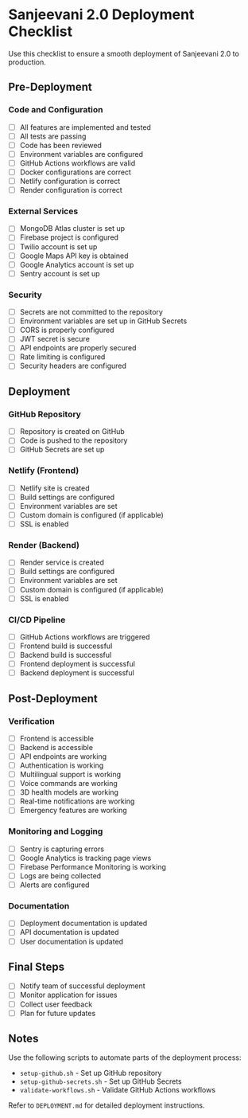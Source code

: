 # Sanjeevani 2.0 Deployment Checklist

Use this checklist to ensure a smooth deployment of Sanjeevani 2.0 to production.

## Pre-Deployment

### Code and Configuration

- [ ] All features are implemented and tested
- [ ] All tests are passing
- [ ] Code has been reviewed
- [ ] Environment variables are configured
- [ ] GitHub Actions workflows are valid
- [ ] Docker configurations are correct
- [ ] Netlify configuration is correct
- [ ] Render configuration is correct

### External Services

- [ ] MongoDB Atlas cluster is set up
- [ ] Firebase project is configured
- [ ] Twilio account is set up
- [ ] Google Maps API key is obtained
- [ ] Google Analytics account is set up
- [ ] Sentry account is set up

### Security

- [ ] Secrets are not committed to the repository
- [ ] Environment variables are set up in GitHub Secrets
- [ ] CORS is properly configured
- [ ] JWT secret is secure
- [ ] API endpoints are properly secured
- [ ] Rate limiting is configured
- [ ] Security headers are configured

## Deployment

### GitHub Repository

- [ ] Repository is created on GitHub
- [ ] Code is pushed to the repository
- [ ] GitHub Secrets are set up

### Netlify (Frontend)

- [ ] Netlify site is created
- [ ] Build settings are configured
- [ ] Environment variables are set
- [ ] Custom domain is configured (if applicable)
- [ ] SSL is enabled

### Render (Backend)

- [ ] Render service is created
- [ ] Build settings are configured
- [ ] Environment variables are set
- [ ] Custom domain is configured (if applicable)
- [ ] SSL is enabled

### CI/CD Pipeline

- [ ] GitHub Actions workflows are triggered
- [ ] Frontend build is successful
- [ ] Backend build is successful
- [ ] Frontend deployment is successful
- [ ] Backend deployment is successful

## Post-Deployment

### Verification

- [ ] Frontend is accessible
- [ ] Backend is accessible
- [ ] API endpoints are working
- [ ] Authentication is working
- [ ] Multilingual support is working
- [ ] Voice commands are working
- [ ] 3D health models are working
- [ ] Real-time notifications are working
- [ ] Emergency features are working

### Monitoring and Logging

- [ ] Sentry is capturing errors
- [ ] Google Analytics is tracking page views
- [ ] Firebase Performance Monitoring is working
- [ ] Logs are being collected
- [ ] Alerts are configured

### Documentation

- [ ] Deployment documentation is updated
- [ ] API documentation is updated
- [ ] User documentation is updated

## Final Steps

- [ ] Notify team of successful deployment
- [ ] Monitor application for issues
- [ ] Collect user feedback
- [ ] Plan for future updates

## Notes

Use the following scripts to automate parts of the deployment process:

- `setup-github.sh` - Set up GitHub repository
- `setup-github-secrets.sh` - Set up GitHub Secrets
- `validate-workflows.sh` - Validate GitHub Actions workflows

Refer to `DEPLOYMENT.md` for detailed deployment instructions.
